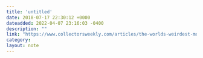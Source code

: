 ```yaml
---
title: 'untitled'
date: 2018-07-17 22:30:12 +0000
dateadded: 2022-04-07 23:16:03 -0400
description: ""
link: "https://www.collectorsweekly.com/articles/the-worlds-weirdest-most-beautiful-bugs/"
category:
layout: note
---
```

